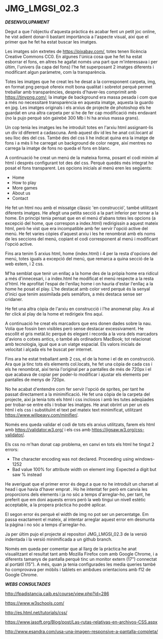 # JMG_LMGSI_02.3



**_DESENVOLUPAMENT_**

Degut a que l'objectiu d'aquesta pràctica és acabar fent un petit joc online, he vist adient donar-li bastant importància a l'aspecte visual, així que el primer que he fet ha estat buscar les imatges.

Les imatges són extretes de https://pixabay.com/, totes tenen llicència Creative Commons CC0. En algunes l'única cosa que he fet ha estat esborrar el fons, en altres he agafat només una part que m'interessava i per últim, l'univers (la capa del fons) l'he fet superposant 2 imatges diferents i modificant algun paràmetre, com la transparència.

Totes les imatges que he creat les he desat a la corresponent carpeta, img, en format png perquè ofereix molt bona qualitat i sobretot perquè permet treballar amb transparències, després d'haver-les comprimit amb https://tinypng.com/; la imatge de background era massa pesada i com que a més no necessitaré transparència en aquesta imatge, aquesta la guardo en jpg. Les imatges originals i els arxius de projecte de photoshop els he guardat en una altra carpeta per si he de fer cap modificació més endavant (no la pujo perquè són gairebé 300 Mb i hi ha arxius massa grans).

Un cop tenia les imatges les he introduït totes en l'arxiu html assignant-lis un div id diferent a cadascuna. Amb aquest div id les he anat col.locant al seu lloc des del css. També des del css li he indicat quina era la imatge de fons i a més li he carregat un background de color negre, així mentres no carrega la imatge de fons no queda el fons en blanc.

A continuació he creat un menú de la mateixa forma, posant el codi mínim al html i després configurant tot des del css. Perquè quedés més integrat he posat el fons transparent. Les opcions inicials al menú eren les següents:
 
- Home
- How to play
- More games
- About us
- Contact

He fet un html nou amb el missatge clàssic 'en construcció', també utilitzant diferents imatges. He afegit una petita secció a la part inferior per tornar a la home. En principi tenia pensat que en el menú d'abans totes les opcions (a excepció del home, que correspon a index.html) redirigissin a aquest mateix html, però he vist que era incompatible amb fer servir l'opció active del menú. He fet varies còpies d'aquest arxiu i les he renombrat amb els noms de les seccions del menú, copiant el codi corresponent al menú i modificant l'opció active.

Fins ara tenim 5 arxius html, home (index.html) i 4 per la resta d'opcions del menú, totes iguals a excepció del menú, que remarca a quina secció de la web estem, i 2 css.

M'ha semblat que tenir un enllaç a la home des de la pròpia home era ridícul a més d'innecesari, i a index.html he modificat el menú respecte a la resta d'html. He aprofitat l'espai de l'enllaç home i on hauria d'estar l'enllaç a la home he posat el play. L'he destacat amb color verd perquè és la senyal d'inici que tenim assimilada pels semàfors, a més destaca sense ser cridaner.

He fet una altra còpia de l'arxiu en construcció i  l'he anomenat play. Ara al fer click al play de la home et redirigeix fins aquí.

A continuació he creat els marcadors que ens donen dades sobre la nau. Volia que fossin ben visibles però sense destacar excessivament. He escollit el gris metàl.lic perquè és elegant i recorda a la vora dels marcadors d'avions o cotxes antics, o també als ordinadors MacBook; tot relacionat amb tecnologia, igual que a un viatge espacial. Els valors inicials de velocitat i alçada els he buscat per internet.

Fins ara he estat treballant amb 2 css, el de la home i el de en construcció. Ara que ja tinc tots els elements col.locats, he fet una còpia de cada css i els he renombrat, així tenia l'original per a pantalles de més de 720px i el que acabava de copiar per poder-lo modificar i ajustar els elements per pantalles de menys de 720px.

No he acabat d'entendre com fer servir l'opció de sprites, per tant he passat directament a la minimificació. He fet una còpia de la carpeta del projecte, així ja tenia tots els html i css inclosos i amb les tutes adeqüades per trobar-se entre ells i trobar les imatges. He anat obrint un per un els html i els css i substituïnt el text pel mateix text minimificat, utilitzant https://www.willpeavy.com/minifier/.

Només ens queda validar el codi de tots els arxius utilitzats, farem els html amb https://validator.w3.org/ i els css amb https://jigsaw.w3.org/css-validator/.

Els css no m'han donat cap problema, en canvi en tots els html he tingut 2 errors:

- The character encoding was not declared. Proceeding using windows-1252
- Bad value 100% for attribute width on element img: Expected a digit but saw % instead

He averiguat que el primer error és degut a que no he introduït un charset al head i que havia d'haver emprat  <meta charset="UTF-8"> . Ho he intentat fer però em canvia les proporcions dels elements i ja no sóc a temps d'arreglar-ho, per tant, he preferit que em doni aquests errors però la web tingui un nivell estètic acceptable, a la propera pràctica ho podré aplicar.

El segon error és perquè el width de img no pot ser un percentatge. Em passa exactament el mateix, al intentar arreglar aquest error em desmunta la pàgina i no sóc a temps d'arreglar-ho.

Ja per últim pujo el projecte al repositori JMG_LMGSI_02.3 de la versió indentada i la versió minimificada a un github branch.

Només em queda per comentar que al llarg de la pràctica he anat visualitzant el resultat tant amb Mozilla Firefox com amb Google Chrome, i a diferents tamanys de pantalla perquè tinc un monitor extern (17") connectat al portàtil (15"). A més, quan ja tenia configurades les media queries també ho comprovava per mòbils i tablets en ambdues orientacions amb f12 de Google Chrome.



**_WEBS CONSULTADES_**

http://fpadistancia.caib.es/course/view.php?id=286

https://www.w3schools.com/

http://es.html.net/tutorials/css/

https://www.jasoft.org/Blog/post/Las-rutas-relativas-en-archivos-CSS.aspx

http://www.esandra.com/usa-una-imagen-responsive-a-pantalla-completa/

